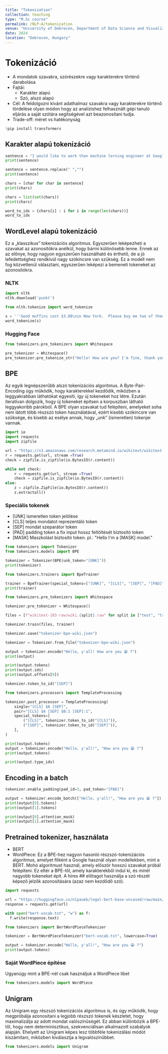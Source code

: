 ```yaml
---
title: "Tokenization"
collection: teaching
type: "M.Sc course"
permalink: /NLP-A/tokenization
venue: "University of Debrecen, Department of Data Science and Visualization"
date: 2024
location: "Debrecen, Hungary"
---
```


# Tokenizáció

- A mondatok szavakra, szórészekre vagy karakterekre történő darabolása
- Fajtái:
    - Karakter alapú
    - Szó, alszó alapú
- Cél: A feldolgozni kívánt adathalmaz szavakra vagy karakterekre történő tördelése olyan módon hogy az analízishez felhasznált gépi tanuló eljárás a saját szótára segítségével azt beazonosítani tudja.
- Trade-off: méret vs hatékonyság

```python
!pip install transformers
```

## Karakter alapú tokenizáció

```python
sentence = "I would like to work than machine lerning engineer at Google!".lower()
print(sentence)
```

```python
sentence = sentence.replace(" ","")
print(sentence)
```

```python
chars = [char for char in sentence]
print(chars)
```

```python
chars = list(set(chars))
print(chars)
```

```python
word_to_idx = {chars[i] : i for i in range(len(chars))}
word_to_idx
```

## WordLevel alapú tokenizáció

Ez a „klasszikus” tokenizációs algoritmus. Egyszerűen leképezheti a szavakat az azonosítókra anélkül, hogy bármi különösebb lenne. Ennek az az előnye, hogy nagyon egyszerűen használható és érthető, de a jó lefedettséghez rendkívül nagy szókincsre van szükség. Ez a modell nem fog közvetlenül választani, egyszerűen leképezi a bemeneti tokeneket az azonosítókra.

### NLTK

```python
import nltk
nltk.download('punkt')
```

```python
from nltk.tokenize import word_tokenize

s = '''Good muffins cost $3.88\nin New York.  Please buy me two of them.\n\nThanks.'''
word_tokenize(s)
```

### Hugging Face

```python
from tokenizers.pre_tokenizers import Whitespace

pre_tokenizer = Whitespace()
pre_tokenizer.pre_tokenize_str("Hello! How are you? I'm fine, thank you.")
```

## BPE

Az egyik legnépszerűbb alszó tokenizációs algoritmus. A Byte-Pair-Encoding úgy működik, hogy karakterekkel kezdődik, miközben a leggyakrabban láthatókat egyesíti, így új tokeneket hoz létre. Ezután iteratívan dolgozik, hogy új tokeneket építsen a korpuszban látható leggyakoribb párokból. A BPE olyan szavakat tud felépíteni, amelyeket soha nem látott több részszó token használatával, ezért kisebb szókincsre van szüksége, és kisebb az esélye annak, hogy „unk” (ismeretlen) tokenjei vannak.

```python
import io
import requests
import zipfile

url = "https://s3.amazonaws.com/research.metamind.io/wikitext/wikitext-103-raw-v1.zip"
r = requests.get(url, stream =True)
check = zipfile.is_zipfile(io.BytesIO(r.content))

while not check:
    r = requests.get(url, stream =True)
    check = zipfile.is_zipfile(io.BytesIO(r.content))
else:
    z = zipfile.ZipFile(io.BytesIO(r.content))
    z.extractall()
```

### Speciális tokenek
- [UNK] ismeretlen token jelölése
- [CLS] teljes mondatot reprezentáló token
- [SEP] mondat szeparátor token
- [PAD] padding token a fix input hossz feltöltését biztosító token
- [MASK] Maszkolást biztosító token. pl.: "Hello I'm a [MASK] model."

```python
from tokenizers import Tokenizer
from tokenizers.models import BPE

tokenizer = Tokenizer(BPE(unk_token="[UNK]"))
print(tokenizer)
```

```python
from tokenizers.trainers import BpeTrainer

trainer = BpeTrainer(special_tokens=["[UNK]", "[CLS]", "[SEP]", "[PAD]", "[MASK]"])
print(trainer) 
```

```python
from tokenizers.pre_tokenizers import Whitespace

tokenizer.pre_tokenizer = Whitespace()
```

```python
files = [f"wikitext-103-raw/wiki.{split}.raw" for split in ["test", "train", "valid"]]

tokenizer.train(files, trainer)
```

```python
tokenizer.save("tokenizer-bpe-wiki.json") 
```

```python
tokenizer = Tokenizer.from_file("tokenizer-bpe-wiki.json")
```

```python
output = tokenizer.encode("Hello, y'all! How are you 😁 ?")
print(output)
```

```python
print(output.tokens)
print(output.ids)
print(output.offsets[9])
```

```python
tokenizer.token_to_id("[SEP]")
```

```python
from tokenizers.processors import TemplateProcessing

tokenizer.post_processor = TemplateProcessing(
    single="[CLS] $A [SEP]",
    pair="[CLS] $A [SEP] $B:1 [SEP]:1",
    special_tokens=[
        ("[CLS]", tokenizer.token_to_id("[CLS]")),
        ("[SEP]", tokenizer.token_to_id("[SEP]")),
    ],
)
```

```python
print(output.tokens)
output = tokenizer.encode("Hello, y'all!", "How are you 😁 ?")
print(output.tokens)
```

```python
print(output.type_ids)
```

## Encoding in a batch

```python
tokenizer.enable_padding(pad_id=3, pad_token="[PAD]")
```

```python
output = tokenizer.encode_batch(["Hello, y'all!", "How are you 😁 ?"])
print(output[0].tokens)
print(output[1].tokens)
```

```python
print(output[0].attention_mask)
print(output[1].attention_mask)
```

## Pretrained tokenizer, használata

- BERT
- WordPiece: Ez a BPE-hez nagyon hasonló részszó-tokenizációs algoritmus, amelyet főként a Google használ olyan modellekben, mint a BERT. Mohó algoritmust használ, amely először hosszú szavakat próbál felépíteni. Ez eltér a BPE-től, amely karakterekből indul ki, és minél nagyobb tokeneket épít. A híres ## előtagot használja a szó részét képező jelzők azonosítására (azaz nem kezdődő szó).

```python
import requests

url = "https://huggingface.co/nlpaueb/legal-bert-base-uncased/raw/main/vocab.txt"
response = requests.get(url)

with open("bert-vocab.txt", "w") as f:
  f.write(response.text)
```

```python
from tokenizers import BertWordPieceTokenizer

tokenizer = BertWordPieceTokenizer("bert-vocab.txt", lowercase=True)
```

```python
output = tokenizer.encode("Hello, y'all!", "How are you 😁 ?")
print(output.tokens)
```

### Saját WordPiece építése
Ugyanúgy mint a BPE-nél csak használjuk a WordPiece libet

```python
from tokenizers.models import WordPiece
```

## Unigram
Az Unigram egy részszó tokenizációs algoritmus is, és úgy működik, hogy megpróbálja azonosítani a legjobb részszó tokenek készletet, hogy maximalizálja az adott mondat valószínűségét. Ez abban különbözik a BPE-től, hogy nem determinisztikus, szekvenciálisan alkalmazott szabályok alapján. Ehelyett az Unigram képes lesz többféle tokenizálási módot kiszámítani, miközben kiválasztja a legvalószínűbbet.

```python
from tokenizers.models import Unigram
```